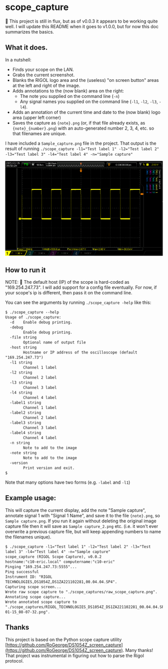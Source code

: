 # scope_capture

🔴 This project is still in flux, but as of v0.0.3 it appears to be working quite well.  I will update this README when it goes to v1.0.0, but for now this doc summarizes the basics.

## What it does.

In a nutshell:
- Finds your scope on the LAN.
- Grabs the current screenshot.
- Blanks the RIGOL logo area and the (useless) "on screen button" areas at the left and right of the image.
- Adds annotations to the (now blank) area on the right:
    - The note you supplied on the command line (`-n`)
    - Any signal names you supplied on the command line (`-l1`, `-l2`, `-l3`, `-l4`).
- Adds an annotation of the current time and date to the (now blank) logo area (upper left corner)
- Saves the capture as `{note}.png` (or, if that file already exists, as `{note}_{number}.png`) with an auto-generated number 2, 3, 4, etc. so that filenames are unique.

I have included a `Sample_capture.png` file in the project.  That output is the result of running `./scope_capture -l1="Test label 1" -l2="Test label 2" -l3="Test label 3" -l4="Test label 4" -n="Sample capture"`

![](./Sample_capture.png)

## How to run it

NOTE: 🔴 The default host (IP) of the scope is hard-coded as "169.254.247.73".  I will add support for a config file eventually. For now, if your scope's ip is different, then pass it on the command line.

You can see the arguments by running `./scope_capture -help` like this:

```
$ ./scope_capture --help
Usage of ./scope_capture:
  -d    Enable debug printing.
  -debug
        Enable debug printing.
  -file string
        Optional name of output file
  -host string
        Hostname or IP address of the oscilloscope (default "169.254.247.73")
  -l1 string
        Channel 1 label
  -l2 string
        Channel 2 label
  -l3 string
        Channel 3 label
  -l4 string
        Channel 4 label
  -label1 string
        Channel 1 label
  -label2 string
        Channel 2 label
  -label3 string
        Channel 3 label
  -label4 string
        Channel 4 label
  -n string
        Note to add to the image
  -note string
        Note to add to the image
  -version
        Print version and exit.
$
```

Note that many options have two forms (e.g. `-label` and `-l1`)

## Example usage:

This will capture the current display, add the note "Sample capture", annotate signal 1 with "Signal 1 Name", and save it to the file `{note}.png`, so `Sample capture.png`.  If you run it again without deleting the original image capture file then it will save as `Sample capture_2.png` etc. (i.e. it won't ever overwrite a previous capture file, but will keep appending numbers to name the filenames unique).

```
$ ./scope_capture -l1="Test label 1" -l2="Test label 2" -l3="Test label 3" -l4="Test label 4" -n="Sample capture"
scope_capture (RIGOL Scope Capture), v0.0.2
hostname:"c10-eric.local" computername:"c10-eric"
Pinging "169.254.247.73:5555"...
Ping successful
Instrument ID: "RIGOL TECHNOLOGIES,DS1054Z,DS1ZA221102281,00.04.04.SP4".
Capturing scope screen...
Wrote raw scope capture to "./scope_captures/raw_scope_capture.png".
Annotating scope capture...
Wrote annotated scope capture to "./scope_captures/RIGOL_TECHNOLOGIES_DS1054Z_DS1ZA221102281_00.04.04.SP4_2025-01-15_08-07-32.png".
```

## Thanks
This project is based on the Python scope capture utility  [https://github.com/RoGeorge/DS1054Z_screen_capture](https://github.com/RoGeorge/DS1054Z_screen_capture).  Many thanks!  That project was instrumental in figuring out how to parse the Rigol protocol.